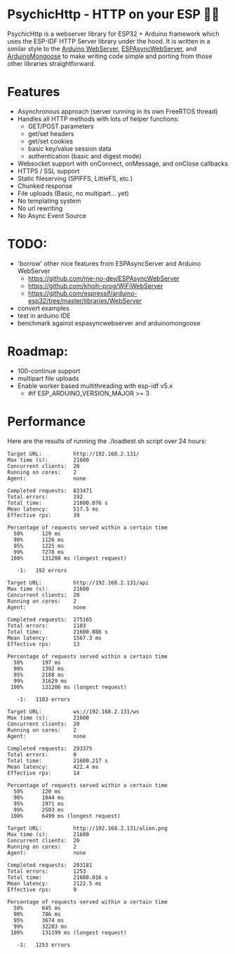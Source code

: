 # PsychicHttp - HTTP on your ESP 🧙🔮

PsychicHttp is a webserver library for ESP32 + Arduino framework which uses the ESP-IDF HTTP Server library under the hood.  It is written in a similar style to the [Arduino WebServer](https://github.com/espressif/arduino-esp32/tree/master/libraries/WebServer), [ESPAsyncWebServer](https://github.com/me-no-dev/ESPAsyncWebServer), and [ArduinoMongoose](https://github.com/jeremypoulter/ArduinoMongoose) to make writing code simple and porting from those other libraries straightforward.

# Features

* Asynchronous approach (server running in its own FreeRTOS thread)
* Handles all HTTP methods with lots of helper functions:
    * GET/POST parameters
    * get/set headers
    * get/set cookies
    * basic key/value session data
    * authentication (basic and digest mode)
* Websocket support with onConnect, onMessage, and onClose callbacks
* HTTPS / SSL support
* Static fileserving (SPIFFS, LittleFS, etc.)
* Chunked response
* File uploads (Basic, no multipart... yet)
* No templating system
* No url rewriting
* No Async Event Source

# TODO:

* 'borrow' other nice features from ESPAsyncServer and Arduino WebServer
    * https://github.com/me-no-dev/ESPAsyncWebServer
    * https://github.com/khoih-prog/WiFiWebServer
    * https://github.com/espressif/arduino-esp32/tree/master/libraries/WebServer
* convert examples
* test in arduino IDE
* benchmark against espasyncwebserver and arduinomongoose

# Roadmap:

* 100-continue support
* multipart file uploads
* Enable worker based multithreading with esp-idf v5.x
  * #if ESP_ARDUINO_VERSION_MAJOR >= 3

# Performance

Here are the results of running the ./loadtest.sh script over 24 hours:

```
Target URL:          http://192.168.2.131/
Max time (s):        21600
Concurrent clients:  20
Running on cores:    2
Agent:               none

Completed requests:  833471
Total errors:        192
Total time:          21600.076 s
Mean latency:        517.5 ms
Effective rps:       39

Percentage of requests served within a certain time
  50%      129 ms
  90%      1126 ms
  95%      1225 ms
  99%      7278 ms
 100%      131208 ms (longest request)

   -1:   192 errors

Target URL:          http://192.168.2.131/api
Max time (s):        21600
Concurrent clients:  20
Running on cores:    2
Agent:               none

Completed requests:  275165
Total errors:        1183
Total time:          21600.086 s
Mean latency:        1567.3 ms
Effective rps:       13

Percentage of requests served within a certain time
  50%      197 ms
  90%      1392 ms
  95%      2188 ms
  99%      31629 ms
 100%      131206 ms (longest request)

   -1:   1183 errors

Target URL:          ws://192.168.2.131/ws
Max time (s):        21600
Concurrent clients:  20
Running on cores:    2
Agent:               none

Completed requests:  293375
Total errors:        0
Total time:          21600.217 s
Mean latency:        422.4 ms
Effective rps:       14

Percentage of requests served within a certain time
  50%      120 ms
  90%      1044 ms
  95%      1971 ms
  99%      2503 ms
 100%      6499 ms (longest request)

Target URL:          http://192.168.2.131/alien.png
Max time (s):        21600
Concurrent clients:  20
Running on cores:    2
Agent:               none

Completed requests:  203181
Total errors:        1253
Total time:          21600.016 s
Mean latency:        2122.5 ms
Effective rps:       9

Percentage of requests served within a certain time
  50%      645 ms
  90%      786 ms
  95%      3674 ms
  99%      32203 ms
 100%      131199 ms (longest request)

   -1:   1253 errors
```